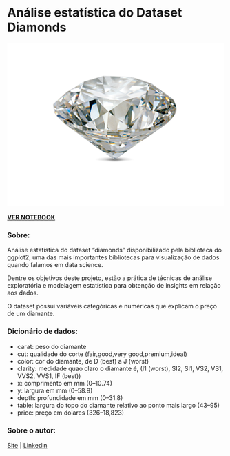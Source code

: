 # Análise estatística do Dataset Diamonds
![img](https://github.com/sandropenha/analise-estatistica-diamonds/blob/master/img/img.png)

**[VER NOTEBOOK](https://rpubs.com/sandropenha/analise-diamonds)**

### Sobre:
Análise estatística do dataset “diamonds” disponibilizado pela biblioteca do ggplot2, uma das mais importantes bibliotecas para visualização de dados quando falamos em data science.

Dentre os objetivos deste projeto, estão a prática de técnicas de análise exploratória e modelagem estatística para obtenção de insights em relação aos dados.

O dataset possui variáveis categóricas e numéricas que explicam o preço de um diamante.

### Dicionário de dados:
- carat: peso do diamante
- cut: qualidade do corte (fair,good,very good,premium,ideal)
- color: cor do diamante, de D (best) a J (worst)
- clarity: medidade quao claro o diamante é, (I1 (worst), SI2, SI1, VS2, VS1, VVS2, VVS1, IF (best))
- x: comprimento em mm (0–10.74)
- y: largura em mm (0–58.9)
- depth: profundidade em mm (0–31.8)
- table: largura do topo do diamante relativo ao ponto mais largo (43–95)
- price: preço em dolares ($326–$18,823)

### Sobre o autor:
[Site](https://www.sandropenha.com/) |
[Linkedin](https://www.linkedin.com/in/sandropenha/)
